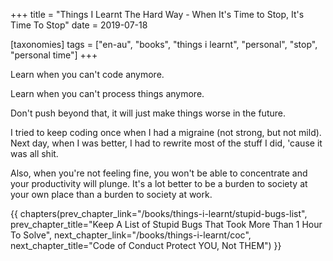 +++
title = "Things I Learnt The Hard Way - When It's Time to Stop, It's Time To Stop"
date = 2019-07-18

[taxonomies]
tags = ["en-au", "books", "things i learnt", "personal", "stop", "personal time"]
+++

Learn when you can't code anymore.

<!-- more -->

Learn when you can't process things anymore.

Don't push beyond that, it will just make things worse in the future.

I tried to keep coding once when I had a migraine (not strong, but not mild).
Next day, when I was better, I had to rewrite most of the stuff I did, 'cause
it was all shit.

Also, when you're not feeling fine, you won't be able to concentrate and your
productivity will plunge. It's a lot better to be a burden to society at your
own place than a burden to society at work.

{{ chapters(prev_chapter_link="/books/things-i-learnt/stupid-bugs-list", prev_chapter_title="Keep A List of Stupid Bugs That Took More Than 1 Hour To Solve", next_chapter_link="/books/things-i-learnt/coc", next_chapter_title="Code of Conduct Protect YOU, Not THEM") }}
